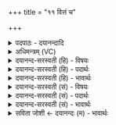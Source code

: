 +++
title = "११ वित्तं च"

+++
<details><summary>पदपाठः - दयानन्दादि</summary>

वि॒त्तम्। च॒। मे॒। वेद्य॑म्। च॒। मे॒। भू॒तम्। च॒। मे॒। भ॒वि॒ष्यत्। च॒। मे॒। सु॒गमिति॑ सु॒ऽगम्। च॒। मे॒। सु॒प॒थ्य᳖मिति॑ सुप॒थ्य᳖म्। च॒। मे॒। ऋ॒द्धम्। च॒। मे॒। ऋद्धिः॑। च॒। मे॒। क्लृ॒प्तम्। च॒। मे॒। क्लृप्तिः॑। च॒। मे॒। म॒तिः। च॒। मे॒। सु॒म॒तिरिति॑ सुऽम॒तिः। च॒। मे॒। य॒ज्ञेन॑। क॒ल्प॒न्ता॒म्। ११।
</details>

<details><summary>अधिमन्त्रम् (VC)</summary>

- श्रीमदात्मा देवता
- देवा ऋषयः
- भुरिक् शक्वरी
- धैवतः
</details>

<details><summary>दयानन्द-सरस्वती (हि) - विषयः</summary>

फिर उसी विषय को अगले मन्त्र में कहा है ॥
</details>

<details><summary>दयानन्द-सरस्वती (हि) - पदार्थः</summary>

पदार्थान्वयभाषाः -  (मे) मेरा (वित्तम्) विचारा हुआ विषय (च) और विचार (मे) मेरा (वेद्यम्) विचारने योग्य विषय (च) और विचारनेवाला (मे) मेरा (भूतम्) व्यतीत हुआ विषय (च) और वर्त्तमान (मे) मेरा (भविष्यत्) होनेवाला (च) और सब समय का उत्तम व्यवहार (मे) मेरा (सुगम्) सुगम मार्ग (च) और उचित कर्म (मे) मेरा (सुपथ्यम्) सुगम युक्ताहार-विहार का होना (च) और सब कामों में प्रथम कारण (मे) मेरा (ऋद्धम्) अच्छी वृद्धि को प्राप्त पदार्थ (च) और सिद्धि (मे) मेरी (ऋद्धिः) योग से पाई हुई अच्छी वृद्धि (च) और तुष्टि अर्थात् सन्तोष (मे) मेरा (क्लृप्तम्) सामर्थ्य को प्राप्त हुआ काम (च) और कल्पना (मे) मेरी (क्लृप्तिः) सामर्थ्य की कल्पना (च) और तर्क (मे) मेरा (मतिः) विचार (च) और पदार्थ-पदार्थ का विचार करना (मे) मेरी (सुमतिः) उत्तम बुद्धि तथा (च) अच्छी निष्ठा ये सब (यज्ञेन) शम, दम आदि नियमों से युक्त योगाभ्यास से (कल्पन्ताम्) समर्थ हों ॥११ ॥
</details>

<details><summary>दयानन्द-सरस्वती (हि) - भावार्थः</summary>

भावार्थभाषाः -  जो शम आदि नियमों से युक्त संयम को प्राप्त योग का अभ्यास करते और ऋद्धि-सिद्धि को प्राप्त हुए हैं, वे औरों को भी अच्छे प्रकार ऋद्धि-सिद्धि दे सकते हैं ॥११ ॥
</details>

<details><summary>दयानन्द-सरस्वती (सं) - विषयः</summary>

पुनस्तमेव विषयमाह ॥
</details>

<details><summary>दयानन्द-सरस्वती (सं) - पदार्थः</summary>

पदार्थान्वयभाषाः -  मे वित्तं च मे वेद्यं च मे भूतं च मे भविष्यश्च मे सुगं च मे सुपथ्यं च म ऋद्धं च म ऋद्धिश्च मे क्लृप्तं च मे क्लृप्तिश्च मे मतिश्च मे सुमतिश्च यज्ञेन कल्पन्ताम् ॥११ ॥
</details>

<details><summary>दयानन्द-सरस्वती (सं) - भावार्थः</summary>

भावार्थभाषाः -  ये शमादियुक्ताः संयता योगमभ्यस्यन्त्यृद्धिसिद्धिसहिताश्च भवन्ति, तेऽन्यानपि समर्द्धयितुं शक्नुवन्ति ॥११ ॥
</details>

<details><summary>सविता जोशी ← दयानन्दः (म) - भावार्थः</summary>

भावार्थभाषाः -  जे शम इत्यादी नियमांनीयुक्त होऊन संयमाने योगाचा अभ्यास करतात. त्यांना ऋद्धी सिद्धी प्राप्त होतात व इतरांनाही ते चांगल्याप्रकारे ऋद्धी सिद्धी प्राप्त करून देऊ शकतात.
</details>
